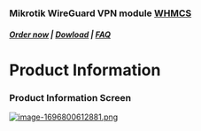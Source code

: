 ### Mikrotik WireGuard VPN module **[WHMCS](https://puqcloud.com/link.php?id=77)** 

#####  [Order now](https://puqcloud.com/index.php?rp=/store/whmcs-module-mikrotik-wireguard-vpn) | [Dowload](https://download.puqcloud.com/WHMCS/servers/PUQ_WHMCS-Mikrotik-WireGuard-VPN/) | [FAQ](https://faq.puqcloud.com/)

# Product Information

### Product Information Screen

[![image-1696800612881.png](https://doc.puq.info/uploads/images/gallery/2023-10/scaled-1680-/image-1696800612881.png)](https://doc.puq.info/uploads/images/gallery/2023-10/image-1696800612881.png)